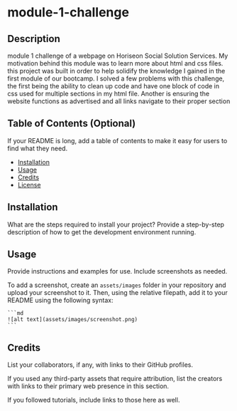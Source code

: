 # module-1-challenge

## Description

module 1 challenge of a webpage on Horiseon Social Solution Services.  My motivation behind this module was to learn more about html and css files.  this project was 
built in order to help solidify the knowledge I gained in the first module of our bootcamp.  I solved a few problems with this challenge, the first being the ability to
clean up code and have one block of code in css used for multiple sections in my html file.  Another is ensuring the website functions as advertised and all links navigate
to their proper section


## Table of Contents (Optional)

If your README is long, add a table of contents to make it easy for users to find what they need.

- [Installation](#installation)
- [Usage](#usage)
- [Credits](#credits)
- [License](#license)

## Installation

What are the steps required to install your project? Provide a step-by-step description of how to get the development environment running.

## Usage

Provide instructions and examples for use. Include screenshots as needed.

To add a screenshot, create an `assets/images` folder in your repository and upload your screenshot to it. Then, using the relative filepath, add it to your README using the following syntax:

    ```md
    ![alt text](assets/images/screenshot.png)
    ```

## Credits

List your collaborators, if any, with links to their GitHub profiles.

If you used any third-party assets that require attribution, list the creators with links to their primary web presence in this section.

If you followed tutorials, include links to those here as well.

